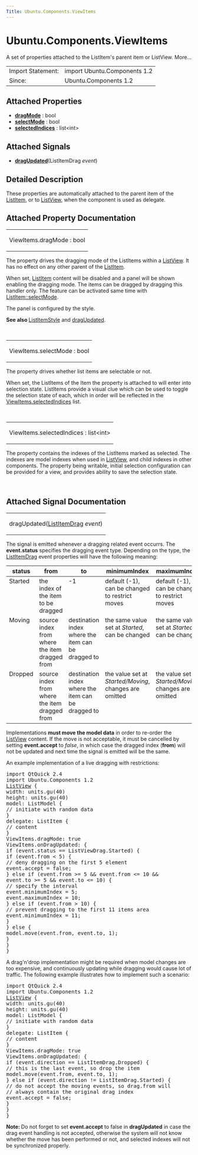 ```yaml
---
Title: Ubuntu.Components.ViewItems
---
```


# Ubuntu.Components.ViewItems

<span class="subtitle"></span>
<!-- $$$ViewItems-brief -->
<p>A set of properties attached to the ListItem's parent item or ListView. More...</p>
<!-- @@@ViewItems -->
<table class="alignedsummary">
<tr><td class="memItemLeft rightAlign topAlign"> Import Statement:</td><td class="memItemRight bottomAlign"> import Ubuntu.Components 1.2</td></tr><tr><td class="memItemLeft rightAlign topAlign"> Since:</td><td class="memItemRight bottomAlign">  Ubuntu.Components 1.2</td></tr></table><ul>
</ul>
<h2 id="attached-properties">Attached Properties</h2>
<ul>
<li class="fn"><b><b><a href="#dragMode-attached-prop">dragMode</a></b></b> : bool</li>
<li class="fn"><b><b><a href="#selectMode-attached-prop">selectMode</a></b></b> : bool</li>
<li class="fn"><b><b><a href="#selectedIndices-attached-prop">selectedIndices</a></b></b> : list&lt;int&gt;</li>
</ul>
<h2 id="attached-signals">Attached Signals</h2>
<ul>
<li class="fn"><b><b><a href="#dragUpdated-signal">dragUpdated</a></b></b>(ListItemDrag <i>event</i>)</li>
</ul>
<!-- $$$ViewItems-description -->
<h2 id="details">Detailed Description</h2>
</p>
<p>These properties are automatically attached to the parent item of the <a href="Ubuntu.Components.ListItem.md">ListItem</a>, or to <a href="../sdk-14.10/QtQuick.ListView.md">ListView</a>, when the component is used as delegate.</p>
<!-- @@@ViewItems -->
<h2>Attached Property Documentation</h2>
<!-- $$$dragMode -->
<table class="qmlname"><tr valign="top" id="dragMode-attached-prop"><td class="tblQmlPropNode"><p><span class="name">ViewItems.dragMode</span> : <span class="type">bool</span></p></td></tr></table><p>The property drives the dragging mode of the ListItems within a <a href="../sdk-14.10/QtQuick.ListView.md">ListView</a>. It has no effect on any other parent of the <a href="Ubuntu.Components.ListItem.md">ListItem</a>.</p>
<p>When set, <a href="Ubuntu.Components.ListItem.md">ListItem</a> content will be disabled and a panel will be shown enabling the dragging mode. The items can be dragged by dragging this handler only. The feature can be activated same time with <a href="Ubuntu.Components.ListItem.md#selectMode-prop">ListItem::selectMode</a>.</p>
<p>The panel is configured by the style.</p>
<p><b>See also </b><a href="Ubuntu.Components.Styles.ListItemStyle.md">ListItemStyle</a> and <a href="#dragUpdated-signal">dragUpdated</a>.</p>
<!-- @@@dragMode -->
<br/>
<!-- $$$selectMode -->
<table class="qmlname"><tr valign="top" id="selectMode-attached-prop"><td class="tblQmlPropNode"><p><span class="name">ViewItems.selectMode</span> : <span class="type">bool</span></p></td></tr></table><p>The property drives whether list items are selectable or not.</p>
<p>When set, the ListItems of the Item the property is attached to will enter into selection state. ListItems provide a visual clue which can be used to toggle the selection state of each, which in order will be reflected in the <a href="#selectedIndices-attached-prop">ViewItems.selectedIndices</a> list.</p>
<!-- @@@selectMode -->
<br/>
<!-- $$$selectedIndices -->
<table class="qmlname"><tr valign="top" id="selectedIndices-attached-prop"><td class="tblQmlPropNode"><p><span class="name">ViewItems.selectedIndices</span> : <span class="type">list</span>&lt;<span class="type">int</span>&gt;</p></td></tr></table><p>The property contains the indexes of the ListItems marked as selected. The indexes are model indexes when used in <a href="../sdk-14.10/QtQuick.ListView.md">ListView</a>, and child indexes in other components. The property being writable, initial selection configuration can be provided for a view, and provides ability to save the selection state.</p>
<!-- @@@selectedIndices -->
<br/>
<h2>Attached Signal Documentation</h2>
<!-- $$$dragUpdated -->
<table class="qmlname"><tr valign="top" id="dragUpdated-signal"><td class="tblQmlFuncNode"><p><span class="name">dragUpdated</span>(<span class="type"><a href="Ubuntu.Components.ListItemDrag.md">ListItemDrag</a></span><i> event</i>)</p></td></tr></table><p>The signal is emitted whenever a dragging related event occurrs. The <b>event.status</b> specifies the dragging event type. Depending on the type, the <a href="Ubuntu.Components.ListItemDrag.md">ListItemDrag</a> event properties will have the following meaning:</p>
<table class="generic">
<thead><tr class="qt-style"><th >status</th><th >from</th><th >to</th><th >minimumIndex</th><th >maximumIndex</th></tr></thead>
<tr valign="top"><td >Started</td><td >the index of the item to be dragged</td><td >-1</td><td >default (-1), can be changed to restrict moves</td><td >default (-1), can be changed to restrict moves</td></tr>
<tr valign="top"><td >Moving</td><td >source index from where the item dragged from</td><td >destination index where the item can be dragged to</td><td >the same value set at <i>Started</i>, can be changed</td><td >the same value set at <i>Started</i>, can be changed</td></tr>
<tr valign="top"><td >Dropped</td><td >source index from where the item dragged from</td><td >destination index where the item can be dragged to</td><td >the value set at <i>Started/Moving</i>, changes are omitted</td><td >the value set at <i>Started/Moving</i>, changes are omitted</td></tr>
</table>
<p>Implementations <b>must move the model data</b> in order to re-order the <a href="../sdk-14.10/QtQuick.ListView.md">ListView</a> content. If the move is not acceptable, it must be cancelled by setting <b>event.accept</b> to <i>false</i>, in which case the dragged index (<b>from</b>) will not be updated and next time the signal is emitted will be the same.</p>
<p>An example implementation of a live dragging with restrictions:</p>
<pre class="qml">import QtQuick 2.4
import Ubuntu.Components 1.2
<span class="type"><a href="../sdk-14.10/QtQuick.ListView.md">ListView</a></span> {
<span class="name">width</span>: <span class="name">units</span>.<span class="name">gu</span>(<span class="number">40</span>)
<span class="name">height</span>: <span class="name">units</span>.<span class="name">gu</span>(<span class="number">40</span>)
<span class="name">model</span>: <span class="name">ListModel</span> {
<span class="comment">// initiate with random data</span>
}
<span class="name">delegate</span>: <span class="name">ListItem</span> {
<span class="comment">// content</span>
}
<span class="name">ViewItems</span>.dragMode: <span class="number">true</span>
<span class="name">ViewItems</span>.onDragUpdated: {
<span class="keyword">if</span> (<span class="name">event</span>.<span class="name">status</span> <span class="operator">==</span> <span class="name">ListViewDrag</span>.<span class="name">Started</span>) {
<span class="keyword">if</span> (<span class="name">event</span>.<span class="name">from</span> <span class="operator">&lt;</span> <span class="number">5</span>) {
<span class="comment">// deny dragging on the first 5 element</span>
<span class="name">event</span>.<span class="name">accept</span> <span class="operator">=</span> <span class="number">false</span>;
} <span class="keyword">else</span> <span class="keyword">if</span> (<span class="name">event</span>.<span class="name">from</span> <span class="operator">&gt;=</span> <span class="number">5</span> <span class="operator">&amp;&amp;</span> <span class="name">event</span>.<span class="name">from</span> <span class="operator">&lt;=</span> <span class="number">10</span> <span class="operator">&amp;&amp;</span>
<span class="name">event</span>.<span class="name">to</span> <span class="operator">&gt;=</span> <span class="number">5</span> <span class="operator">&amp;&amp;</span> <span class="name">event</span>.<span class="name">to</span> <span class="operator">&lt;=</span> <span class="number">10</span>) {
<span class="comment">// specify the interval</span>
<span class="name">event</span>.<span class="name">minimumIndex</span> <span class="operator">=</span> <span class="number">5</span>;
<span class="name">event</span>.<span class="name">maximumIndex</span> <span class="operator">=</span> <span class="number">10</span>;
} <span class="keyword">else</span> <span class="keyword">if</span> (<span class="name">event</span>.<span class="name">from</span> <span class="operator">&gt;</span> <span class="number">10</span>) {
<span class="comment">// prevent dragging to the first 11 items area</span>
<span class="name">event</span>.<span class="name">minimumIndex</span> <span class="operator">=</span> <span class="number">11</span>;
}
} <span class="keyword">else</span> {
<span class="name">model</span>.<span class="name">move</span>(<span class="name">event</span>.<span class="name">from</span>, <span class="name">event</span>.<span class="name">to</span>, <span class="number">1</span>);
}
}
}</pre>
<p>A drag'n'drop implementation might be required when model changes are too expensive, and continuously updating while dragging would cause lot of traffic. The following example illustrates how to implement such a scenario:</p>
<pre class="qml">import QtQuick 2.4
import Ubuntu.Components 1.2
<span class="type"><a href="../sdk-14.10/QtQuick.ListView.md">ListView</a></span> {
<span class="name">width</span>: <span class="name">units</span>.<span class="name">gu</span>(<span class="number">40</span>)
<span class="name">height</span>: <span class="name">units</span>.<span class="name">gu</span>(<span class="number">40</span>)
<span class="name">model</span>: <span class="name">ListModel</span> {
<span class="comment">// initiate with random data</span>
}
<span class="name">delegate</span>: <span class="name">ListItem</span> {
<span class="comment">// content</span>
}
<span class="name">ViewItems</span>.dragMode: <span class="number">true</span>
<span class="name">ViewItems</span>.onDragUpdated: {
<span class="keyword">if</span> (<span class="name">event</span>.<span class="name">direction</span> <span class="operator">==</span> <span class="name">ListItemDrag</span>.<span class="name">Dropped</span>) {
<span class="comment">// this is the last event, so drop the item</span>
<span class="name">model</span>.<span class="name">move</span>(<span class="name">event</span>.<span class="name">from</span>, <span class="name">event</span>.<span class="name">to</span>, <span class="number">1</span>);
} <span class="keyword">else</span> <span class="keyword">if</span> (<span class="name">event</span>.<span class="name">direction</span> <span class="operator">!=</span> <span class="name">ListItemDrag</span>.<span class="name">Started</span>) {
<span class="comment">// do not accept the moving events, so drag.from will</span>
<span class="comment">// always contain the original drag index</span>
<span class="name">event</span>.<span class="name">accept</span> <span class="operator">=</span> <span class="number">false</span>;
}
}
}</pre>
<p><b>Note: </b>Do not forget to set <b>event.accept</b> to false in <b>dragUpdated</b> in case the drag event handling is not accepted, otherwise the system will not know whether the move has been performed or not, and selected indexes will not be synchronized properly.</p><!-- @@@dragUpdated -->
<br/>
